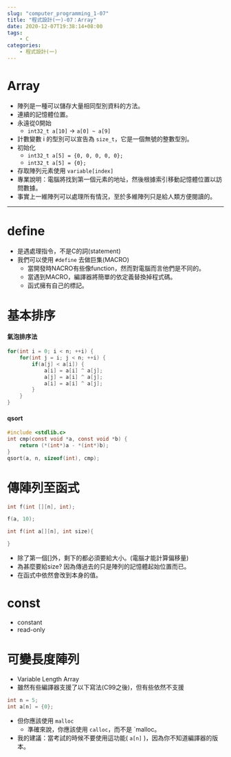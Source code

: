 ```yaml
---
slug: "computer_programming_1-07"
title: "程式設計(一)-07：Array"
date: 2020-12-07T19:38:14+08:00
tags:
    - C
categories:
    - 程式設計(一)
---
```

# Array
- 陣列是一種可以儲存大量相同型別資料的方法。
- 連續的記憶體位置。
- 永遠從0開始
    - `int32_t a[10]` -> `a[0] ~ a[9]`
- 計數變數 i 的型別可以宣告為 `size_t`，它是一個無號的整數型別。
- 初始化
    - `int32_t a[5] = {0, 0, 0, 0, 0};`
    - `int32_t a[5] = {0};`
- 存取陣列元素使用 `variable[index]`
- 專業說明：電腦將找到第一個元素的地址，然後根據索引移動記憶體位置以訪問數據。
- 事實上一維陣列可以處理所有情況，至於多維陣列只是給人類方便閱讀的。
---
# define
- 是遇處理指令，不是C的詞(statement)
- 我們可以使用 `#define` 去做巨集(MACRO)
    - 當開發時NACRO有些像function，然而對電腦而言他們是不同的。
    - 當遇到MACRO，編譯器將簡單的依定義替換掉程式碼。
    - 函式擁有自己的標記。
# 基本排序
#### 氣泡排序法
```c
for(int i = 0; i < n; ++i) {
    for(int j = i; j < n; ++i) {
        if(a[j] < a[i]) {
            a[i] = a[i] ^ a[j];
            a[j] = a[i] ^ a[j];
            a[i] = a[i] ^ a[j];
        }
    }
}
```
#### qsort
```c
#include <stdlib.c>
int cmp(const void *a, const void *b) {
    return (*(int*)a - *(int*)b);
}
qsort(a, n, sizeof(int), cmp);
```

# 傳陣列至函式
```c
int f(int [][n], int);

f(a, 10);

int f(int a[][n], int size){

}
```
- 除了第一個[]外，剩下的都必須要給大小。(電腦才能計算偏移量)
- 為甚麼要給size? 因為傳過去的只是陣列的記憶體起始位置而已。
- 在函式中依然會改到本身的值。

# const
- constant
- read-only
# 可變長度陣列
- Variable Length Array
- 雖然有些編譯器支援了以下寫法(C99之後)，但有些依然不支援
```c
int n = 5;
int a[n] = {0};
```
- 但你應該使用 `malloc`
    - 準確來說，你應該使用 `calloc`，而不是 `malloc。
- 我的建議：當考試的時候不要使用這功能( `a[n]` )，因為你不知道編譯器的版本。